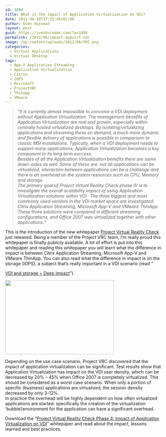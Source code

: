 ```yaml
---
id: 1894
title: What is the impact of Application Virtualization on VDI?
date: 2011-06-16T17:32:45+02:00
author: Sven Huisman
layout: post
guid: https://svenhuisman.com/?p=1894
permalink: /2011/06/impact-appvirt-vd/
image: /wp-content/uploads/2011/06/VRC.png
categories:
  - Virtual Applications
  - Virtual Desktop
tags:
  - App-V Application Streaming
  - Application Virtualization
  - Citrix
  - IOPS
  - Microsoft
  - ProjectVRC
  - Thinapp
  - VMware
---
```

> “_It is currently almost impossible to conceive a VDI deployment without Application Virtualization. The management benefits of Application Virtualization are real and proven, especially within centrally hosted virtualized desktops. By isolating/virtualizing applications and streaming these on demand, a much more dynamic and flexible delivery of applications is possible in comparison to classic MSI installations. Typically, when a VDI deployment needs to support many applications, Application Virtualization becomes a key component to its long term success._  
> _Besides of all the Application Virtualization benefits there are some down-sides as well. Some of these are: not all applications can be virtualized, interaction between applications can be a challenge and there is an overhead on the system resources such as CPU, Memory and storage._  
> _The primary goal of Project Virtual Reality Check phase IV is to investigate the overall scalability impact of using Application Virtualization solutions within VDI.  The three biggest and most commonly used vendors in the VDI market space are investigated: Citrix Application Streaming, Microsoft App-V and VMware ThinApp. These three solutions were compared in different streaming configurations, and Office 2007 was virtualized together with other applications.”_

This is the introduction of the new whitepaper <a title="Project Virtual Reality Check" href="http://projectvrc.nl/" target="_blank">Project Virtual Reality Check</a> just released. <!--more-->Being a member of the Project VRC team, I’m really proud this whitepaper is finally publicly available. A lot of effort is put into this whitepaper and reading this whitepaper you will learn what the difference in impact is between Citrix Application Streaming, Microsoft App-V and VMware ThinApp. You can also read what the difference in impact is on the storage (IOPS), a subject that’s really important in a VDI scenario (read “

<a title="VDI and Storage = Deep Imact" href="www.virtuall.eu/download-document/vdi-storage-deep-impact" target="_blank">VDI and storage = Deep Impact</a>”).

[<img class="aligncenter size-medium wp-image-1895" title="VRCAppvirt" src="https://svenhuisman.com/wp-content/uploads/2011/06/VRCAppvirt-350x239.png" alt="" width="350" height="239" srcset="https://svenhuisman.com/wp-content/uploads/2011/06/VRCAppvirt-350x239.png 350w, https://svenhuisman.com/wp-content/uploads/2011/06/VRCAppvirt.png 427w" sizes="(max-width: 350px) 100vw, 350px" />](https://svenhuisman.com/wp-content/uploads/2011/06/VRCAppvirt.png)

Depending on the use case scenario, Project VRC discovered that the impact of application virtualization can be significant. Test results show that Application Virtualization has impact on the VDI user density, which can be decreased by 20% &#8211; 45% when Office 2007 is completely virtualized. This should be considered as a worst case scenario. When only a portion of specific (business) applications are virtualized, the session density decreased by only 3-12%.  
In practice the overhead will be highly dependent on how often virtualized applications are started: specifically the creation of the virtualization ‘bubble’/environment for the application can have a significant overhead.

Download the &#8220;<a title="Virtual Reality Check Phase 4 whitepaper" href="http://www.virtualrealitycheck.net/" target="_blank">Project Virtual Reality Check Phase 4: Impact of Application Virtualization on VDI</a>&#8221; whitepaper and read about the impact, lessons learned and best practices.